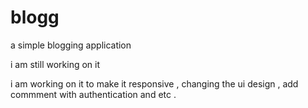 # blogg
a simple blogging application

i am still working on it

i am working on it to make it responsive , changing the ui design , add commment with authentication and etc .
